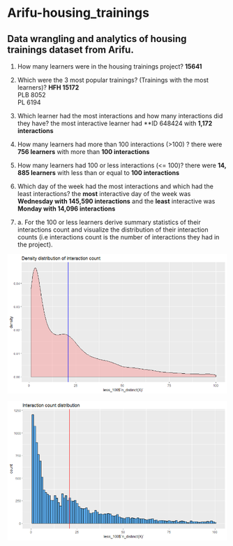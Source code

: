  Arifu-housing_trainings
========================

## Data wrangling and analytics of housing trainings dataset from Arifu.

1. How many learners were in the housing trainings project?
**15641**  

2. Which were the 3 most popular trainings? (Trainings with the most learners)?
**HFH	15172**			
PLB	8052			
PL	6194	

3. Which learner had the most interactions and how many interactions did they have?
the most interactive learner had **ID 648424 with **1,172 interactions**

4. How many learners had more than 100 interactions (>100) ?
there were **756 learners** with more than **100 interactions**

5. How many learners had 100 or less interactions (<= 100)?
there were **14, 885 learners** with less than or equal to **100 interactions**

6. Which day of the week had the most interactions and which had the least interactions?
the **most** interactive day of the week was **Wednesday with 145,590 interactions** and the **least** interactive was **Monday with 14,096 
interactions** 

5. a. For the 100 or less learners derive summary statistics of their interactions count and visualize the distribution of their
interaction counts (i.e interactions count is the number of interactions they had in the project).

![Image](https://raw.githubusercontent.com/Elaine-AL/Arifu-housing_trainings/master/Density%20distribution%20of%20interaction%20count.png) 

![Image](https://raw.githubusercontent.com/Elaine-AL/Arifu-housing_trainings/master/Interaction%20count.png)


